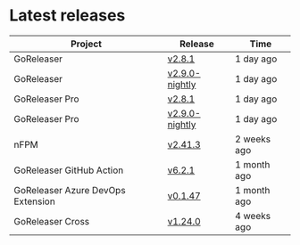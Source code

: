 # Latest releases

| Project                           | Release                                                                                         | Time        |
| --------------------------------- | ----------------------------------------------------------------------------------------------- | ----------- |
| GoReleaser | [v2.8.1](https://github.com/goreleaser/goreleaser/releases/tag/v2.8.1) | 1 day ago |
| GoReleaser | [v2.9.0-nightly](https://github.com/goreleaser/goreleaser/releases/tag/nightly) | 1 day ago |
| GoReleaser Pro | [v2.8.1](https://github.com/goreleaser/goreleaser-pro/releases/tag/v2.8.1) | 1 day ago |
| GoReleaser Pro | [v2.9.0-nightly](https://github.com/goreleaser/goreleaser-pro/releases/tag/nightly) | 1 day ago |
| nFPM | [v2.41.3](https://github.com/goreleaser/nfpm/releases/tag/v2.41.3) | 2 weeks ago |
| GoReleaser GitHub Action | [v6.2.1](https://github.com/goreleaser/goreleaser-action/releases/tag/v6.2.1) | 1 month ago |
| GoReleaser Azure DevOps Extension | [v0.1.47](https://github.com/goreleaser/goreleaser-azure-devops-extension/releases/tag/v0.1.47) | 1 month ago |
| GoReleaser Cross | [v1.24.0](https://github.com/goreleaser/goreleaser-cross/releases/tag/v1.24.0) | 4 weeks ago |
